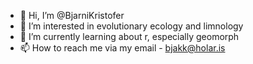 - 👋 Hi, I’m @BjarniKristofer
- 👀 I’m interested in evolutionary ecology and limnology
- 🌱 I’m currently learning  about r, especially geomorph
- 📫 How to reach me via my email - bjakk@holar.is

<!---
BjarniKristofer/BjarniKristofer is a ✨ special ✨ repository because its `README.md` (this file) appears on your GitHub profile.
You can click the Preview link to take a look at your changes.
--->
